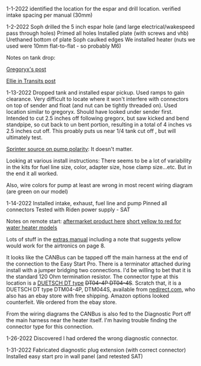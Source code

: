 1-1-2022
identified the location for the espar and drill location.
verified intake spacing per manual (30mm)

1-2-2022
Soph drilled the 5 inch espar hole (and large electrical/wakespeed pass through holes)
Primed all holes
Installed plate (with screws and vhb)
Urethaned bottom of plate
Soph caulked edges
We installed heater (nuts we used were 10mm flat-to-flat - so probably M6)

Notes on tank drop:

[Gregoryx's post](https://www.fordtransitusaforum.com/threads/sauntur-4-season-multi-sports-rig-2020-el-hr-awd-eb-raise-lower-bed-slide-out-garage-removable-full-galley-shower.86896/post-1135578)

[Ellie in Transits post](https://www.fordtransitusaforum.com/threads/espar-m2-b4l-transit-install-standpipe-install-webasto-vs-espar.88175/)

1-13-2022
Dropped tank and installed espar pickup.
Used ramps to gain clearance.
Very difficult to locate where it won't interfere with connectors on top of sender and float (and nut can be tightly threaded on).  Used location similar to gregoryx.  Should have looked under sender first.
Intended to cut 2.5 inches off following gregorx, but saw kicked and bend standpipe, so cut back to un bent portion, resulting in a total of 4 inches vs 2.5 inches cut off.  This proably puts us near 1/4 tank cut off , but will ultimately test.



[Sprinter source on pump polarity](https://sprinter-source.com/forums/index.php?threads/46748/): It doesn't matter.

Looking at various install instructions: There seems to be a lot of variability in the kits for fuel line size, color, adapter size, hose clamp size...etc.  But in the end it all worked.

Also, wire colors for pump at least are wrong in most recent wiring diagram (are green on our model)

1-14-2022
Installed intake, exhaust, fuel line and pump
Pinned all connectors
Tested with Riden power supply - SAT

Notes on remote start:
[aftermarket product here](https://www.fordtransitusaforum.com/threads/heater-with-remote-start.88462/#post-1155829)
[short yellow to red for water heater models](https://www.fordtransitusaforum.com/threads/esper-heater-can-or-relay-to-turn-on-remotely.88353/post-1154139)

Lots of stuff in the [extras manual](espar-extra-functions.pdf) including a note that suggests yellow would work for the airtronics on page 8.

It looks like the CANBus can be tapped off the main harness at the end of the connection to the Easy Start Pro.  There is a terminator attached during install with a jumper bridging two connections.  I'd be willing to bet that it is the standard 120 Ohm termination resistor.  The connector type at this location is a [DUETSCH DT type](https://www.fordtransitusaforum.com/threads/assistance-w-espar-b4l-m2-wiring-harness.85171/post-1118846) ~~DT04-4P DT04-4S~~.  Scratch that, it is a DUETSCH DT type DTM04-4P, DTM044S,  available from [nedirect.com](https://www.northeastdirect.com/products/dtm-4-pin), who also has an ebay store with free shipping.  Amazon options looked counterfeit.  We ordered from the ebay store.


From the wiring diagrams the CANBus is also fed to the Diagnostic Port off the main harness near the heater itself.  I'm having trouble finding the connector type for this connection.

1-26-2022
Discovered I had ordered the wrong diagnostic connector.

1-31-2022
Fabricated diagnostic plug extension (with correct connector)
Installed easy start pro in wall panel (and retested SAT)